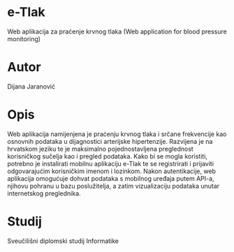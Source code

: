 # e-Tlak
Web aplikacija za praćenje krvnog tlaka
(Web application for blood pressure monitoring)

# Autor
Dijana Jaranović

# Opis
Web aplikacija namijenjena je praćenju krvnog tlaka i srčane frekvencije
kao osnovnih podataka u dijagnostici arterijske hipertenzije.
Razvijena je na hrvatskom jeziku te je maksimalno pojednostavljena preglednost korisničkog sučelja
kao i pregled podataka.
Kako bi se mogla koristiti, potrebno je instalirati mobilnu aplikaciju e-Tlak
te se registrirati i prijaviti odgovarajućim korisničkim imenom i lozinkom.
Nakon autentikacije, web aplikacija omogućuje dohvat podataka s mobilnog uređaja putem API-a,
njihovu pohranu u bazu poslužitelja, a zatim vizualizaciju podataka unutar internetskog preglednika.

# Studij
Sveučilišni diplomski studij Informatike